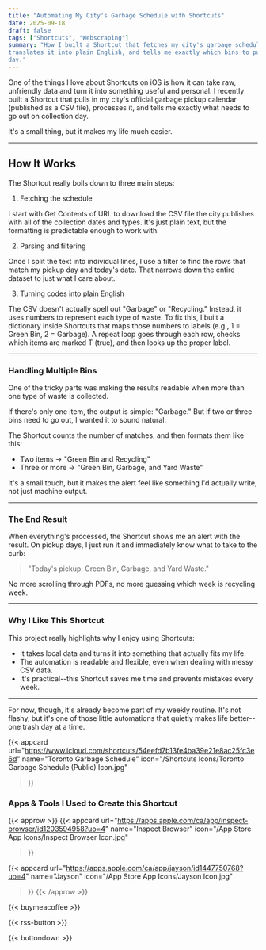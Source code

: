 ```yaml
---
title: "Automating My City's Garbage Schedule with Shortcuts"
date: 2025-09-18
draft: false
tags: ["Shortcuts", "Webscraping"]
summary: "How I built a Shortcut that fetches my city's garbage schedule from a CSV, 
translates it into plain English, and tells me exactly which bins to put out each collection 
day."
---
```



One of the things I love about Shortcuts on iOS is how it can take raw, unfriendly data and 
turn it into something useful and personal. I recently built a Shortcut that pulls in my city's 
official garbage pickup calendar (published as a CSV file), processes it, and tells me exactly 
what needs to go out on collection day.

It's a small thing, but it makes my life much easier.

___

## How It Works

The Shortcut really boils down to three main steps:

1. Fetching the schedule

I start with Get Contents of URL to download the CSV file the city publishes with all of the 
collection dates and types. It's just plain text, but the formatting is predictable enough 
to work with.

2. Parsing and filtering

Once I split the text into individual lines, I use a filter to find the rows that match my 
pickup day and today's date. That narrows down the entire dataset to just what I care about.

3. Turning codes into plain English

The CSV doesn't actually spell out "Garbage" or "Recycling." Instead, it uses numbers to 
represent each type of waste. To fix this, I built a dictionary inside Shortcuts that maps 
those numbers to labels (e.g., 1 = Green Bin, 2 = Garbage). A repeat loop goes through each 
row, checks which items are marked T (true), and then looks up the proper label.

___

### Handling Multiple Bins

One of the tricky parts was making the results readable when more than one type of waste is 
collected.

If there's only one item, the output is simple: "Garbage." But if two or three bins need to 
go out, I wanted it to sound natural.

  

The Shortcut counts the number of matches, and then formats them like this:

- Two items → "Green Bin and Recycling"
- Three or more → "Green Bin, Garbage, and Yard Waste"

It's a small touch, but it makes the alert feel like something I'd actually write, not just 
machine output.

___

### The End Result

When everything's processed, the Shortcut shows me an alert with the result. On pickup days, 
I just run it and immediately know what to take to the curb:

> "Today's pickup: Green Bin, Garbage, and Yard Waste."

No more scrolling through PDFs, no more guessing which week is recycling week.

___

### Why I Like This Shortcut

This project really highlights why I enjoy using Shortcuts:

- It takes local data and turns it into something that actually fits my life.
- The automation is readable and flexible, even when dealing with messy CSV data.
- It's practical--this Shortcut saves me time and prevents mistakes every week.

___

For now, though, it's already become part of my weekly routine. It's not flashy, but it's one 
of those little automations that quietly makes life better--one trash day at a time.

{{< appcard 
    url="https://www.icloud.com/shortcuts/54eefd7b13fe4ba39e21e8ac25fc3e6d" 
    name="Toronto Garbage Schedule" 
    icon="/Shortcuts Icons/Toronto Garbage Schedule (Public) Icon.jpg" 
>}}


### Apps & Tools I Used to Create this Shortcut

{{< approw >}}
  {{< appcard 
    url="https://apps.apple.com/ca/app/inspect-browser/id1203594958?uo=4" 
    name="Inspect Browser" 
    icon="/App Store App Icons/Inspect Browser Icon.jpg" 
>}}

  {{< appcard 
    url="https://apps.apple.com/ca/app/jayson/id1447750768?uo=4" 
    name="Jayson" 
    icon="/App Store App Icons/Jayson Icon.jpg" 
>}}
{{< /approw >}}


{{< buymeacoffee >}}

{{< rss-button >}}

{{< buttondown >}}